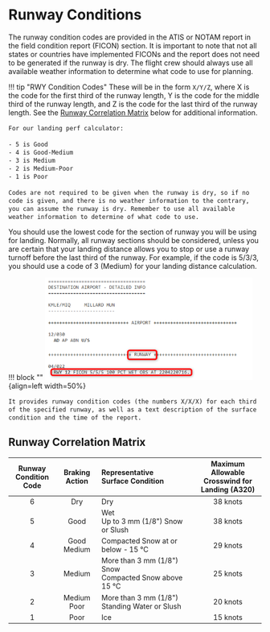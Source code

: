 # Runway Conditions

The runway condition codes are provided in the ATIS or NOTAM report in the field condition report (FICON) section. 
It is important to note that not all states or countries have implemented FICONs and the report does not need to be generated if the runway is dry. The flight crew should always use all available weather information to determine what code to use for planning.

!!! tip "RWY Condition Codes"
    These will be in the form `X/Y/Z`, where X is the code for the first third of the runway length, Y is the code for the middle third of the runway length, and Z is the code for the last third of the runway length. See the [Runway Correlation Matrix](#runway-correlation-matrix) below for additional information.

    For our landing perf calculator:

    - 5 is Good
    - 4 is Good-Medium
    - 3 is Medium
    - 2 is Medium-Poor
    - 1 is Poor

    Codes are not required to be given when the runway is dry, so if no code is given, and there is no weather information to the contrary, you can assume the runway is dry. Remember to use all available weather information to determine of what code to use.

You should use the lowest code for the section of runway you will be using for landing. Normally, all runway sections should be considered, unless you are certain that your landing distance allows you to stop or use a runway turnoff before the last third of the runway. For example, if the code is 5/3/3, you should use a code of 3 (Medium) for your landing distance calculation.

!!! block ""
    ![Runway Condition](../assets/flying-guide/rwy-condition.png){align=left width=50%}

    It provides runway condition codes (the numbers X/X/X) for each third of the specified runway, as well as a text description of the surface condition and the time of the report.

## Runway Correlation Matrix

| Runway<br/> Condition Code |  Braking Action  | Representative<br/> Surface Condition                      | Maximum Allowable<br/> Crosswind for Landing (A320)|
|:--------------------------:|:----------------:|:-----------------------------------------------------------|:--------------------------------------------:|
|             6              |       Dry        | Dry                                                        |                   38 knots                   |
|             5              |       Good       | Wet<br/> Up to 3 mm (1/8") Snow or Slush                   |                   38 knots                   |
|             4              | Good<br/> Medium | Compacted Snow at or below - 15 °C                         |                   29 knots                   |
|             3              |      Medium      | More than 3 mm (1/8") Snow<br/> Compacted Snow above 15 °C |                   25 knots                   |
|             2              | Medium<br/> Poor | More than 3 mm (1/8") Standing Water or Slush              |                   20 knots                   |
|             1              |       Poor       | Ice                                                        |                   15 knots                   |
